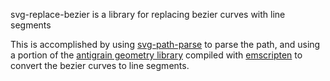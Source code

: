 svg-replace-bezier is a library for replacing bezier curves with line segments

This is accomplished by using [svg-path-parse](https://github.com/hughsk/svg-path-parser) to parse the path, and using a portion of the [antigrain geometry library](http://www.antigrain.com/) compiled with [emscripten](http://kripken.github.io/emscripten-site/) to convert the bezier curves to line segments.


